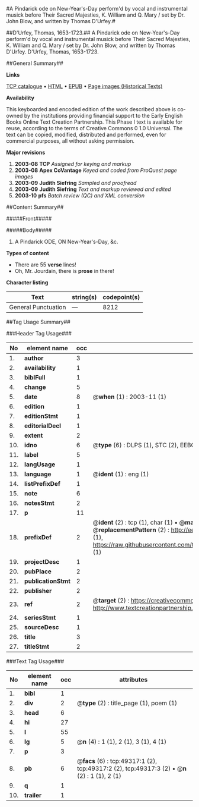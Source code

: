 #A Pindarick ode on New-Year's-Day perform'd by vocal and instrumental musick before Their Sacred Majesties, K. William and Q. Mary / set by Dr. John Blow, and written by Thomas D'Urfey.#

##D'Urfey, Thomas, 1653-1723.##
A Pindarick ode on New-Year's-Day perform'd by vocal and instrumental musick before Their Sacred Majesties, K. William and Q. Mary / set by Dr. John Blow, and written by Thomas D'Urfey.
D'Urfey, Thomas, 1653-1723.

##General Summary##

**Links**

[TCP catalogue](http://www.ota.ox.ac.uk/tcp/)  • 
[HTML](http://tei.it.ox.ac.uk/tcp/Texts-HTML/free/A28/A28480.html)  • 
[EPUB](http://tei.it.ox.ac.uk/tcp/Texts-EPUB/free/A28/A28480.epub) • 
[Page images (Historical Texts)](https://data.historicaltexts.jisc.ac.uk/view?pubId=eebo-11796034e&pageId=eebo-11796034e-49317-1)

**Availability**

This keyboarded and encoded edition of the
	       work described above is co-owned by the institutions
	       providing financial support to the Early English Books
	       Online Text Creation Partnership. This Phase I text is
	       available for reuse, according to the terms of Creative
	       Commons 0 1.0 Universal. The text can be copied,
	       modified, distributed and performed, even for
	       commercial purposes, all without asking permission.

**Major revisions**

1. __2003-08__ __TCP__ *Assigned for keying and markup*
1. __2003-08__ __Apex CoVantage__ *Keyed and coded from ProQuest page images*
1. __2003-09__ __Judith Siefring__ *Sampled and proofread*
1. __2003-09__ __Judith Siefring__ *Text and markup reviewed and edited*
1. __2003-10__ __pfs__ *Batch review (QC) and XML conversion*

##Content Summary##

#####Front#####

#####Body#####

1. A Pindarick ODE, ON New-Year's-Day, &c.

**Types of content**

  * There are 55 **verse** lines!
  * Oh, Mr. Jourdain, there is **prose** in there!

**Character listing**


|Text|string(s)|codepoint(s)|
|---|---|---|
|General Punctuation|—|8212|

##Tag Usage Summary##

###Header Tag Usage###

|No|element name|occ|attributes|
|---|---|---|---|
|1.|__author__|3||
|2.|__availability__|1||
|3.|__biblFull__|1||
|4.|__change__|5||
|5.|__date__|8| @__when__ (1) : 2003-11 (1)|
|6.|__edition__|1||
|7.|__editionStmt__|1||
|8.|__editorialDecl__|1||
|9.|__extent__|2||
|10.|__idno__|6| @__type__ (6) : DLPS (1), STC (2), EEBO-CITATION (1), OCLC (1), VID (1)|
|11.|__label__|5||
|12.|__langUsage__|1||
|13.|__language__|1| @__ident__ (1) : eng (1)|
|14.|__listPrefixDef__|1||
|15.|__note__|6||
|16.|__notesStmt__|2||
|17.|__p__|11||
|18.|__prefixDef__|2| @__ident__ (2) : tcp (1), char (1)  •  @__matchPattern__ (2) : ([0-9\-]+):([0-9IVX]+) (1), (.+) (1)  •  @__replacementPattern__ (2) : http://eebo.chadwyck.com/downloadtiff?vid=$1&page=$2 (1), https://raw.githubusercontent.com/textcreationpartnership/Texts/master/tcpchars.xml#$1 (1)|
|19.|__projectDesc__|1||
|20.|__pubPlace__|2||
|21.|__publicationStmt__|2||
|22.|__publisher__|2||
|23.|__ref__|2| @__target__ (2) : https://creativecommons.org/publicdomain/zero/1.0/ (1), http://www.textcreationpartnership.org/docs/. (1)|
|24.|__seriesStmt__|1||
|25.|__sourceDesc__|1||
|26.|__title__|3||
|27.|__titleStmt__|2||


###Text Tag Usage###

|No|element name|occ|attributes|
|---|---|---|---|
|1.|__bibl__|1||
|2.|__div__|2| @__type__ (2) : title_page (1), poem (1)|
|3.|__head__|6||
|4.|__hi__|27||
|5.|__l__|55||
|6.|__lg__|5| @__n__ (4) : 1 (1), 2 (1), 3 (1), 4 (1)|
|7.|__p__|3||
|8.|__pb__|6| @__facs__ (6) : tcp:49317:1 (2), tcp:49317:2 (2), tcp:49317:3 (2)  •  @__n__ (2) : 1 (1), 2 (1)|
|9.|__q__|1||
|10.|__trailer__|1||
